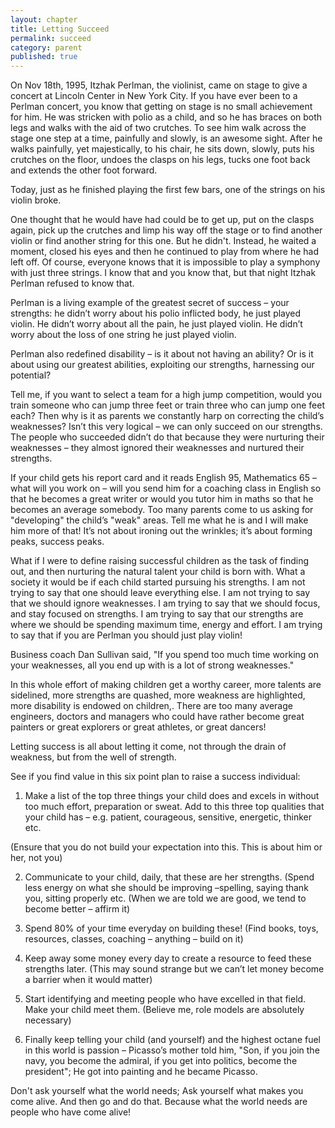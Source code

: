 ```yaml
---
layout: chapter
title: Letting Succeed
permalink: succeed
category: parent
published: true
---
```


On Nov 18th, 1995, Itzhak Perlman, the violinist, came on stage to give a concert at Lincoln Center in New York City. If you have ever been to a Perlman concert, you know that getting on stage is no small achievement for him. He was stricken with polio as a child, and so he has braces on both legs and walks with the aid of two crutches. To see him walk across the stage one step at a time, painfully and slowly, is an awesome sight. After he walks painfully, yet majestically, to his chair, he sits down, slowly, puts his crutches on the floor, undoes the clasps on his legs, tucks one foot back and extends the other foot forward.

Today, just as he finished playing the first few bars, one of the strings on his violin broke.

One thought that he would have had could be to get up, put on the clasps again, pick up the crutches and limp his way off the stage or to find another violin or find another string for this one. But he didn't. Instead, he waited a moment, closed his eyes and then he continued to play from where he had left off. Of course, everyone knows that it is impossible to play a symphony with just three strings. I know that and you know that, but that night Itzhak Perlman refused to know that.

Perlman is a living example of the greatest secret of success – your strengths: he didn’t worry about his polio inflicted body, he just played violin. He didn’t worry about all the pain, he just played violin. He didn’t worry about the loss of one string he just played violin.

Perlman also redefined disability – is it about not having an ability? Or is it about using our greatest abilities, exploiting our strengths, harnessing our potential?

Tell me, if you want to select a team for a high jump competition, would you train someone who can jump three feet or train three who can jump one feet each? Then why is it as parents we constantly harp on correcting the child’s weaknesses? Isn’t this very logical – we can only succeed on our strengths. The people who succeeded didn’t do that because they were nurturing their weaknesses – they almost ignored their weaknesses and nurtured their strengths.

If your child gets his report card and it reads English 95, Mathematics 65 – what will you work on – will you send him for a coaching class in English so that he becomes a great writer or would you tutor him in maths so that he becomes an average somebody. Too many parents come to us asking for "developing" the child’s "weak" areas. Tell me what he is and I will make him more of that! It’s not about ironing out the wrinkles; it’s about forming peaks, success peaks.

What if I were to define raising successful children as the task of finding out, and then nurturing the natural talent your child is born with. What a society it would be if each child started pursuing his strengths. I am not trying to say that one should leave everything else. I am not trying to say that we should ignore weaknesses. I am trying to say that we should focus, and stay focused on strengths. I am trying to say that our strengths are where we should be spending maximum time, energy and effort. I am trying to say that if you are Perlman you should just play violin!

Business coach Dan Sullivan said, "If you spend too much time working on your weaknesses, all you end up with is a lot of strong weaknesses."

In this whole effort of making children get a worthy career, more talents are sidelined, more strengths are quashed, more weakness are highlighted, more disability is endowed on children,. There are too many average engineers, doctors and managers who could have rather become great painters or great explorers or great athletes, or great dancers!

Letting success is all about letting it come, not through the drain of weakness, but from the well of strength.

See if you find value in this six point plan to raise a success individual:

1. Make a list of the top three things your child does and excels in without too much effort, preparation or sweat. Add to this three top qualities that your child has – e.g. patient, courageous, sensitive, energetic, thinker etc.

(Ensure that you do not build your expectation into this. This is about him or her, not you)

2. Communicate to your child, daily, that these are her strengths. (Spend less energy on what she should be improving –spelling, saying thank you, sitting properly etc. (When we are told we are good, we tend to become better – affirm it)

3. Spend 80% of your time everyday on building these! (Find books, toys, resources, classes, coaching – anything – build on it)

4. Keep away some money every day to create a resource to feed these strengths later. (This may sound strange but we can’t let money become a barrier when it would matter)

5. Start identifying and meeting people who have excelled in that field. Make your child meet them.
(Believe me, role models are absolutely necessary)

6. Finally keep telling your child (and yourself) and the highest octane fuel in this world is passion – Picasso’s mother told him, "Son, if you join the navy, you become the admiral, if you get into politics, become the president"; He got into painting and he became Picasso.

Don't ask yourself what the world needs; 
Ask yourself what makes you come alive. 
And then go and do that. 
Because what the world needs are people who have come alive!